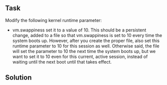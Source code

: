 ## Task
Modify the following kernel runtime parameter:  
- vm.swappiness set it to a value of 10. This should be a persistent change, added to a file so that vm.swappiness is set to 10 every time the system boots up. However, after you create the proper file, also set this runtime parameter to 10 for this session as well. Otherwise said, the file will set the parameter to 10 the next time the system boots up, but we want to set it to 10 even for this current, active session, instead of waiting until the next boot until that takes effect.  
## Solution
